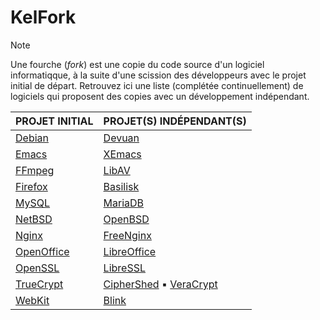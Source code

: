 # KelFork

> [!NOTE]
> Une fourche (_fork_) est une copie du code source d'un logiciel informatiqque, à la suite d'une scission des développeurs avec le projet initial de départ. Retrouvez ici une liste (complétée continuellement) de logiciels qui proposent des copies avec un développement indépendant.

|PROJET INITIAL|PROJET(S) INDÉPENDANT(S)|
|:--|:--|
|[Debian](https://www.debian.org/index.fr.html)|[Devuan](https://www.devuan.org)|
|[Emacs](https://www.gnu.org/software/emacs)|[XEmacs](https://www.xemacs.org)|
|[FFmpeg](https://ffmpeg.org)|[LibAV](https://github.com/libav/libav)|
|[Firefox](https://www.mozilla.org/fr)|[Basilisk](https://www.basilisk-browser.org)|
|[MySQL](https://www.mysql.com/fr)|[MariaDB](https://mariadb.org)|
|[NetBSD](https://www.netbsd.org)|[OpenBSD](https://www.openbsd.org)|
|[Nginx](https://nginx.org)|[FreeNginx](https://freenginx.org)|
|[OpenOffice](https://www.openoffice.org/fr)|[LibreOffice](https://fr.libreoffice.org)|
|[OpenSSL](https://www.openssl.org)|[LibreSSL](https://www.libressl.org)|
|[TrueCrypt](https://truecrypt.fr)|[CipherShed](https://www.ciphershed.org) ▪ [VeraCrypt](https://www.veracrypt.fr/en/Home.html)|
|[WebKit](https://webkit.org)|[Blink](https://www.chromium.org/blink)|
